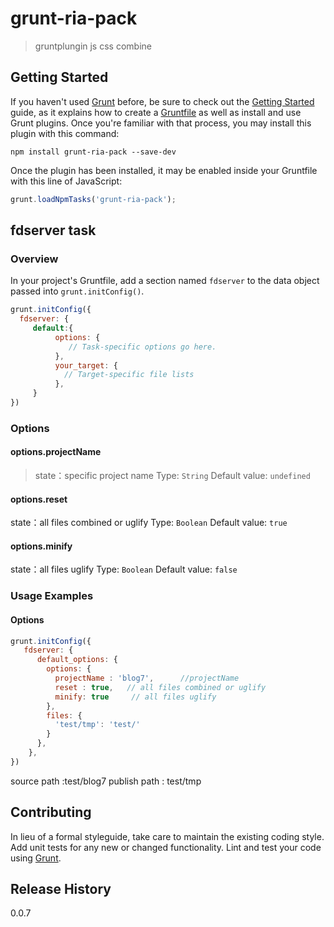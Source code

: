 grunt-ria-pack
==========

>gruntplungin  js  css  combine


## Getting Started
If you haven't used [Grunt](http://gruntjs.com/) before, be sure to check out the [Getting Started](http://gruntjs.com/getting-started) guide, as it explains how to create a [Gruntfile](http://gruntjs.com/sample-gruntfile) as well as install and use Grunt plugins. Once you're familiar with that process, you may install this plugin with this command:

```shell
npm install grunt-ria-pack --save-dev
```

Once the plugin has been installed, it may be enabled inside your Gruntfile with this line of JavaScript:

```js
grunt.loadNpmTasks('grunt-ria-pack');
```

## fdserver task

### Overview
In your project's Gruntfile, add a section named `fdserver` to the data object passed into `grunt.initConfig()`.

```js
grunt.initConfig({
  fdserver: {
     default:{
          options: {
             // Task-specific options go here.
          },
          your_target: {
            // Target-specific file lists
          },
     }
})
```

### Options

#### options.projectName
>state：specific project name
>Type: `String`
>Default value: `undefined`

#### options.reset
state：all files combined or uglify
Type: `Boolean`
Default value: `true`

#### options.minify
state：all files uglify
Type: `Boolean`
Default value: `false`

### Usage Examples

#### Options

```js
grunt.initConfig({
   fdserver: {
      default_options: {
        options: {
          projectName : 'blog7',      //projectName
          reset : true,   // all files combined or uglify
          minify: true     // all files uglify        
        },
        files: {
          'test/tmp': 'test/'
        }
      },
    },
})
```
source path :test/blog7
publish path : test/tmp

## Contributing
In lieu of a formal styleguide, take care to maintain the existing coding style. Add unit tests for any new or changed functionality. Lint and test your code using [Grunt](http://gruntjs.com/).

## Release History
0.0.7
